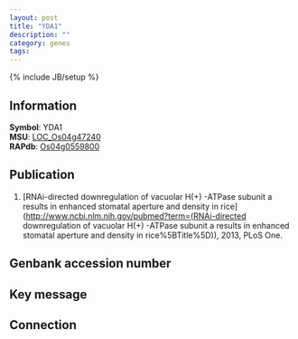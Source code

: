 ```yaml
---
layout: post
title: "YDA1"
description: ""
category: genes
tags: 
---
```

{% include JB/setup %}

## Information
__Symbol__: YDA1  
__MSU__: [LOC_Os04g47240](http://rice.plantbiology.msu.edu/cgi-bin/ORF_infopage.cgi?orf=LOC_Os04g47240)  
__RAPdb__: [Os04g0559800](http://rapdb.dna.affrc.go.jp/viewer/gbrowse_details/irgsp1?name=Os04g0559800)  

## Publication
1. [RNAi-directed downregulation of vacuolar H(+) -ATPase subunit a results in enhanced stomatal aperture and density in rice](http://www.ncbi.nlm.nih.gov/pubmed?term=(RNAi-directed downregulation of vacuolar H(+) -ATPase subunit a results in enhanced stomatal aperture and density in rice%5BTitle%5D)), 2013, PLoS One.

## Genbank accession number

## Key message

## Connection


